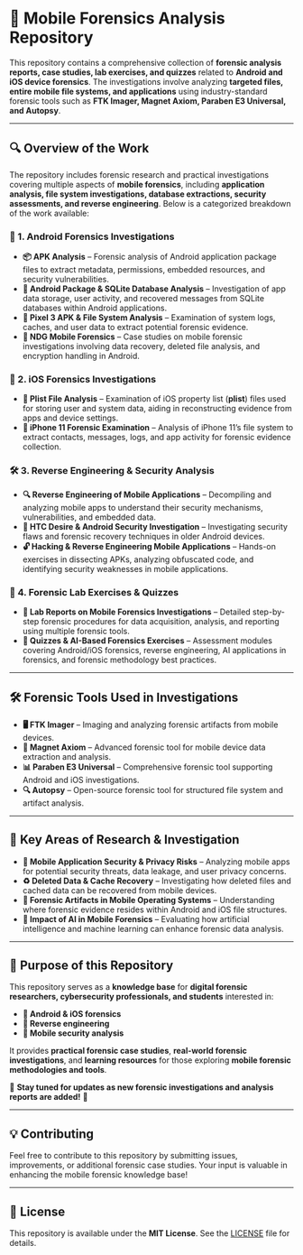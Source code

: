 # 📱 Mobile Forensics Analysis Repository  

This repository contains a comprehensive collection of **forensic analysis reports, case studies, lab exercises, and quizzes** related to **Android and iOS device forensics**. The investigations involve analyzing **targeted files, entire mobile file systems, and applications** using industry-standard forensic tools such as **FTK Imager, Magnet Axiom, Paraben E3 Universal, and Autopsy**.  

---

## 🔍 Overview of the Work  

The repository includes forensic research and practical investigations covering multiple aspects of **mobile forensics**, including **application analysis, file system investigations, database extractions, security assessments, and reverse engineering**. Below is a categorized breakdown of the work available:  

### 📌 1. Android Forensics Investigations  
- **📦 APK Analysis** – Forensic analysis of Android application package files to extract metadata, permissions, embedded resources, and security vulnerabilities.  
- **📂 Android Package & SQLite Database Analysis** – Investigation of app data storage, user activity, and recovered messages from SQLite databases within Android applications.  
- **📱 Pixel 3 APK & File System Analysis** – Examination of system logs, caches, and user data to extract potential forensic evidence.  
- **📜 NDG Mobile Forensics** – Case studies on mobile forensic investigations involving data recovery, deleted file analysis, and encryption handling in Android.  

### 🍏 2. iOS Forensics Investigations  
- **📑 Plist File Analysis** – Examination of iOS property list (**plist**) files used for storing user and system data, aiding in reconstructing evidence from apps and device settings.  
- **📲 iPhone 11 Forensic Examination** – Analysis of iPhone 11’s file system to extract contacts, messages, logs, and app activity for forensic evidence collection.  

### 🛠 3. Reverse Engineering & Security Analysis  
- **🔍 Reverse Engineering of Mobile Applications** – Decompiling and analyzing mobile apps to understand their security mechanisms, vulnerabilities, and embedded data.  
- **📶 HTC Desire & Android Security Investigation** – Investigating security flaws and forensic recovery techniques in older Android devices.  
- **🔓 Hacking & Reverse Engineering Mobile Applications** – Hands-on exercises in dissecting APKs, analyzing obfuscated code, and identifying security weaknesses in mobile applications.  

### 📖 4. Forensic Lab Exercises & Quizzes  
- **📝 Lab Reports on Mobile Forensics Investigations** – Detailed step-by-step forensic procedures for data acquisition, analysis, and reporting using multiple forensic tools.  
- **🤖 Quizzes & AI-Based Forensics Exercises** – Assessment modules covering Android/iOS forensics, reverse engineering, AI applications in forensics, and forensic methodology best practices.  

---

## 🛠 Forensic Tools Used in Investigations  
- **🖥 FTK Imager** – Imaging and analyzing forensic artifacts from mobile devices.  
- **🔬 Magnet Axiom** – Advanced forensic tool for mobile device data extraction and analysis.  
- **📊 Paraben E3 Universal** – Comprehensive forensic tool supporting Android and iOS investigations.  
- **🔍 Autopsy** – Open-source forensic tool for structured file system and artifact analysis.  

---

## 🔬 Key Areas of Research & Investigation  
- **📲 Mobile Application Security & Privacy Risks** – Analyzing mobile apps for potential security threats, data leakage, and user privacy concerns.  
- **♻️ Deleted Data & Cache Recovery** – Investigating how deleted files and cached data can be recovered from mobile devices.  
- **📁 Forensic Artifacts in Mobile Operating Systems** – Understanding where forensic evidence resides within Android and iOS file structures.  
- **🤖 Impact of AI in Mobile Forensics** – Evaluating how artificial intelligence and machine learning can enhance forensic data analysis.  

---

## 🎯 Purpose of this Repository  

This repository serves as a **knowledge base** for **digital forensic researchers, cybersecurity professionals, and students** interested in:  
- **📱 Android & iOS forensics**  
- **🔎 Reverse engineering**  
- **🔐 Mobile security analysis**  

It provides **practical forensic case studies**, **real-world forensic investigations**, and **learning resources** for those exploring **mobile forensic methodologies and tools**.  

📌 **Stay tuned for updates as new forensic investigations and analysis reports are added!** 🚀  

---

## 💡 Contributing  
Feel free to contribute to this repository by submitting issues, improvements, or additional forensic case studies. Your input is valuable in enhancing the mobile forensic knowledge base!  

---

## 📜 License  
This repository is available under the **MIT License**. See the [LICENSE](LICENSE) file for details.
